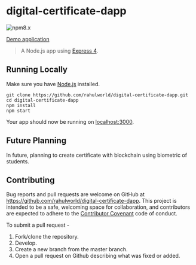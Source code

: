 # digital-certificate-dapp
![npm8.x](https://img.shields.io/npm/v/:scope/:package.svg)

[Demo application](https://digital-certificate-dapp.herokuapp.com/)

> A Node.js app using [Express 4](http://expressjs.com/).

## Running Locally

Make sure you have [Node.js](http://nodejs.org/) installed.

```
git clone https://github.com/rahulworld/digital-certificate-dapp.git
cd digital-certificate-dapp
npm install
npm start
```

Your app should now be running on [localhost:3000](http://localhost:3000/).

## Future Planning
In future, planning to create certificate with blockchain using biometric of students.

## Contributing

Bug reports and pull requests are welcome on GitHub at https://github.com/rahulworld/digital-certificate-dapp. This project is intended to be a safe, welcoming space for collaboration, and contributors are expected to adhere to the [Contributor Covenant](http://contributor-covenant.org) code of conduct.

To submit a pull request - 

1. Fork/clone the repository.
2. Develop.
3. Create a new branch from the master branch.
4. Open a pull request on Github describing what was fixed or added.
